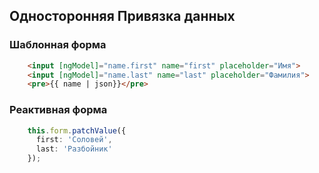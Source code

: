 ## Односторонняя Привязка данных

### Шаблонная форма
```html
    <input [ngModel]="name.first" name="first" placeholder="Имя">
    <input [ngModel]="name.last" name="last" placeholder="Фамилия">
    <pre>{{ name | json}}</pre>
```

### Реактивная форма
```ts
    this.form.patchValue({
      first: 'Соловей',
      last: 'Разбойник'
    });
```

